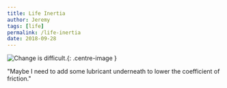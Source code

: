 ```yaml
---
title: Life Inertia
author: Jeremy
tags: [life]
permalink: /life-inertia
date: 2018-09-28
---
```


![Change is difficult.](https://res.cloudinary.com/dh3hm8pb7/image/upload/c_scale,q_auto:best,w_615/v1535842805/Inertia.png){: .centre-image }

"Maybe I need to add some lubricant underneath to lower the coefficient of friction."